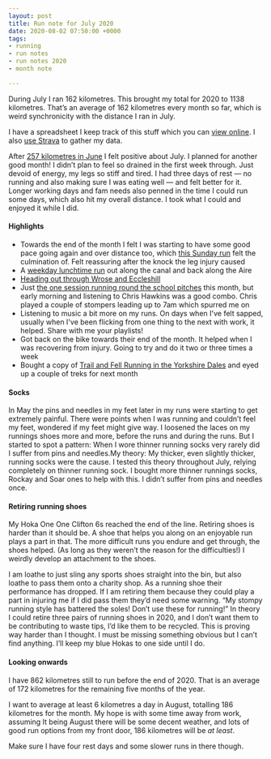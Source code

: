 ```yaml
---
layout: post
title: Run note for July 2020
date: 2020-08-02 07:50:00 +0000
tags:
- running
- run notes
- run notes 2020
- month note

---
```

During July I ran 162 kilometres. This brought my total for 2020 to 1138 kilometres. That’s an average of 162 kilometres every month so far, which is weird synchronicity with the distance I ran in July.

I have a spreadsheet I keep track of this stuff which you can [view online](https://www.icloud.com/numbers/0cWhQqgPDF2FKXSnUdB79lWVw#running_and_riding). I also [use Strava](https://www.strava.com/athletes/41247532) to gather my data.

After [257 kilometres in June](/run-note-for-june-2020/) I felt positive about July. I planned for another good month! I didn’t plan to feel so drained in the first week through. Just devoid of energy, my legs so stiff and tired. I had three days of rest — no running and also making sure I was eating well — and felt better for it. Longer working days and fam needs also penned in the time I could run some days, which also hit my overall distance. I took what I could and enjoyed it while I did.

#### Highlights

* Towards the end of the month I felt I was starting to have some good pace going again and over distance too, which [this Sunday run](https://www.strava.com/activities/3786878726) felt the culmination of. Felt reassuring after the knock the leg injury caused
* A [weekday lunchtime run](https://www.strava.com/activities/3790043636) out along the canal and back along the Aire
* [Heading out through Wrose and Eccleshill](https://www.strava.com/activities/3751920954)
* Just [the one session running round the school pitches](https://www.strava.com/activities/3725144428) this month, but early morning and listening to Chris Hawkins was a good combo. Chris played a couple of stompers leading up to 7am which spurred me on
* Listening to music a bit more on my runs. On days when I've felt sapped, usually when I've been flicking from one thing to the next with work, it helped. Share with me your playlists!
* Got back on the bike towards their end of the month. It helped when I was recovering from injury. Going to try and do it two or three times a week
* Bought a copy of [Trail and Fell Running in the Yorkshire Dales](https://www.cicerone.co.uk/trail-and-fell-running-in-the-yorkshire-dales) and eyed up a couple of treks for next month

#### Socks

In May the pins and needles in my feet later in my runs were starting to get extremely painful. There were points when I was running and couldn’t feel my feet, wondered if my feet might give way. I loosened the laces on my runnings shoes more and more, before the runs and during the runs. But I started to spot a pattern: When I wore thinner running socks very rarely did I suffer from pins and needles.My theory: My thicker, even slightly thicker, running socks were the cause. I tested this theory throughout July, relying completely on thinner running sock. I bought more thinner runnings socks, Rockay and Soar ones to help with this. I didn’t suffer from pins and needles once.

#### Retiring running shoes

My Hoka One One Clifton 6s reached the end of the line. Retiring shoes is harder than it should be. A shoe that helps you along on an enjoyable run plays a part in that. The more difficult runs you endure and get through, the shoes helped. (As long as they weren’t the reason for the difficulties!) I weirdly develop an attachment to the shoes.

I am loathe to just sling any sports shoes straight into the bin, but also loathe to pass them onto a charity shop. As a running shoe their performance has dropped. If I am retiring them because they could play a part in injuring me if I did pass them they’d need some warning. “My stompy running style has battered the soles! Don’t use these for running!” In theory I could retire three pairs of running shoes in 2020, and I don’t want them to be contributing to waste tips, I’d like them to be recycled. This is proving way harder than I thought. I must be missing something obvious but I can’t find anything. I’ll keep my blue Hokas to one side until I do.

#### Looking onwards

I have 862 kilometres still to run before the end of 2020. That is an average of 172 kilometres for the remaining five months of the year.

I want to average at least 6 kilometres a day in August, totalling 186 kilometres for the month. My hope is with some time away from work, assuming It being August there will be some decent weather, and lots of good run options from my front door, 186 kilometres will be _at least_.

Make sure I have four rest days and some slower runs in there though.
